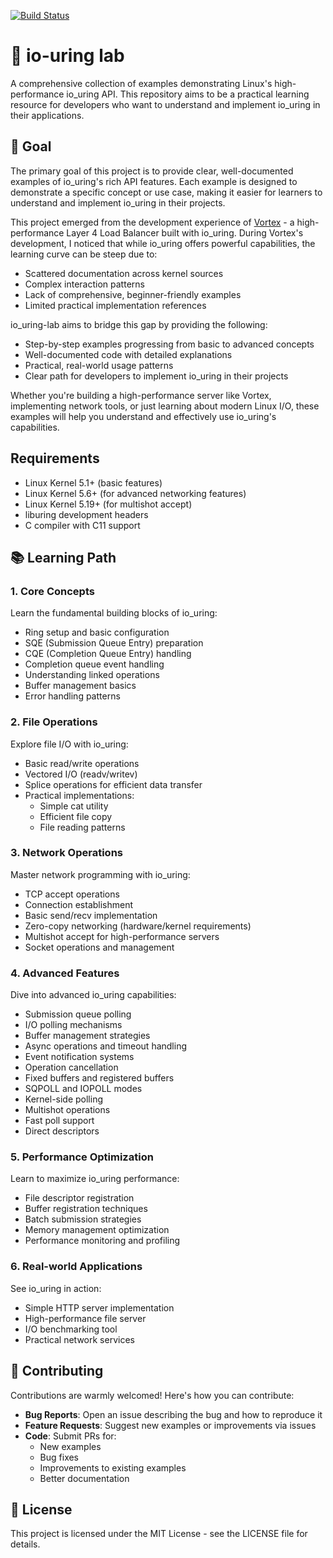 [![Build Status](https://github.com/aabolfazl/io-uring-lab/actions/workflows/cmake-linux-io-uring.yml/badge.svg)](https://github.com/aabolfazl/io-uring-lab)

# 🚀 io-uring lab

A comprehensive collection of examples demonstrating Linux's high-performance io_uring API. This repository aims to be a practical learning resource for developers who want to understand and implement io_uring in their applications.

## 🎯 Goal

The primary goal of this project is to provide clear, well-documented examples of io_uring's rich API features. Each example is designed to demonstrate a specific concept or use case, making it easier for learners to understand and implement io_uring in their projects.

This project emerged from the development experience of [Vortex](https://github.com/aabolfazl/Vortex) - a high-performance Layer 4 Load Balancer built with io_uring. During Vortex's development, I noticed that while io_uring offers powerful capabilities, the learning curve can be steep due to:
- Scattered documentation across kernel sources
- Complex interaction patterns
- Lack of comprehensive, beginner-friendly examples
- Limited practical implementation references

io_uring-lab aims to bridge this gap by providing the following:
- Step-by-step examples progressing from basic to advanced concepts
- Well-documented code with detailed explanations
- Practical, real-world usage patterns
- Clear path for developers to implement io_uring in their projects

Whether you're building a high-performance server like Vortex, implementing network tools, or just learning about modern Linux I/O, these examples will help you understand and effectively use io_uring's capabilities.

## Requirements
- Linux Kernel 5.1+ (basic features)
- Linux Kernel 5.6+ (for advanced networking features)
- Linux Kernel 5.19+ (for multishot accept)
- liburing development headers
- C compiler with C11 support

## 📚 Learning Path

### 1. Core Concepts
Learn the fundamental building blocks of io_uring:
- Ring setup and basic configuration
- SQE (Submission Queue Entry) preparation
- CQE (Completion Queue Entry) handling
- Completion queue event handling
- Understanding linked operations
- Buffer management basics
- Error handling patterns

### 2. File Operations
Explore file I/O with io_uring:
- Basic read/write operations
- Vectored I/O (readv/writev)
- Splice operations for efficient data transfer
- Practical implementations:
  - Simple cat utility
  - Efficient file copy
  - File reading patterns

### 3. Network Operations
Master network programming with io_uring:
- TCP accept operations
- Connection establishment
- Basic send/recv implementation
- Zero-copy networking (hardware/kernel requirements)
- Multishot accept for high-performance servers
- Socket operations and management

### 4. Advanced Features
Dive into advanced io_uring capabilities:
- Submission queue polling
- I/O polling mechanisms
- Buffer management strategies
- Async operations and timeout handling
- Event notification systems
- Operation cancellation
- Fixed buffers and registered buffers
- SQPOLL and IOPOLL modes
- Kernel-side polling
- Multishot operations
- Fast poll support
- Direct descriptors

### 5. Performance Optimization
Learn to maximize io_uring performance:
- File descriptor registration
- Buffer registration techniques
- Batch submission strategies
- Memory management optimization
- Performance monitoring and profiling

### 6. Real-world Applications
See io_uring in action:
- Simple HTTP server implementation
- High-performance file server
- I/O benchmarking tool
- Practical network services

## 🤝 Contributing

Contributions are warmly welcomed! Here's how you can contribute:

- **Bug Reports**: Open an issue describing the bug and how to reproduce it
- **Feature Requests**: Suggest new examples or improvements via issues
- **Code**: Submit PRs for:
  - New examples
  - Bug fixes
  - Improvements to existing examples
  - Better documentation

## 📝 License

This project is licensed under the MIT License - see the LICENSE file for details.
